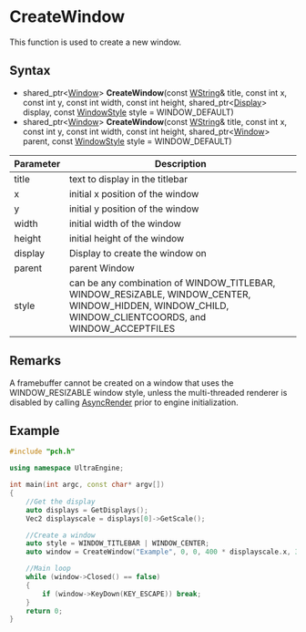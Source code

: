 # CreateWindow

This function is used to create a new window.

## Syntax

- shared_ptr<[Window](Window.md)\> **CreateWindow**(const [WString](WString.md)& title, const int x, const int y, const int width, const int height, shared_ptr<[Display](Display.md)\> display, const [WindowStyle](Window.md) style = WINDOW_DEFAULT)
- shared_ptr<[Window](Window.md)\> **CreateWindow**(const [WString](WString.md)& title, const int x, const int y, const int width, const int height, shared_ptr<[Window](Window.md)\> parent, const [WindowStyle](Window.md) style = WINDOW_DEFAULT)

| Parameter | Description |
| ------ | ------ |
| title | text to display in the titlebar |
| x | initial x position of the window |
| y | initial y position of the window |
| width | initial width of the window |
| height | initial height of the window |
| display | Display to create the window on |
| parent | parent Window |
| style | can be any combination of WINDOW_TITLEBAR, WINDOW_RESiZABLE, WINDOW_CENTER, WINDOW_HIDDEN, WINDOW_CHILD, WINDOW_CLIENTCOORDS, and WINDOW_ACCEPTFILES |

## Remarks

A framebuffer cannot be created on a window that uses the WINDOW_RESIZABLE window style, unless the multi-threaded renderer is disabled by calling [AsyncRender](AsyncRender.md) prior to engine initialization.

## Example

```c++
#include "pch.h"

using namespace UltraEngine;

int main(int argc, const char* argv[])
{
    //Get the display
    auto displays = GetDisplays();
    Vec2 displayscale = displays[0]->GetScale();

    //Create a window
    auto style = WINDOW_TITLEBAR | WINDOW_CENTER;
    auto window = CreateWindow("Example", 0, 0, 400 * displayscale.x, 300 * displayscale.y, displays[0], style);

    //Main loop
    while (window->Closed() == false)
    {
        if (window->KeyDown(KEY_ESCAPE)) break;
    }
    return 0;
}
```
